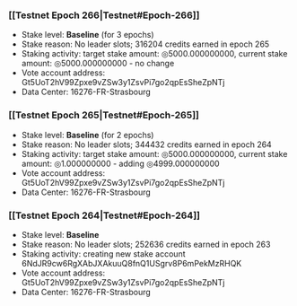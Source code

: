 ### [[Testnet Epoch 266|Testnet#Epoch-266]]
* Stake level: **Baseline** (for 3 epochs)
* Stake reason: No leader slots; 316204 credits earned in epoch 265
* Staking activity: target stake amount: ◎5000.000000000, current stake amount: ◎5000.000000000 - no change
* Vote account address: Gt5UoT2hV99Zpxe9vZSw3y1ZsvPi7go2qpEsSheZpNTj
* Data Center: 16276-FR-Strasbourg
### [[Testnet Epoch 265|Testnet#Epoch-265]]
* Stake level: **Baseline** (for 2 epochs)
* Stake reason: No leader slots; 344432 credits earned in epoch 264
* Staking activity: target stake amount: ◎5000.000000000, current stake amount: ◎1.000000000 - adding ◎4999.000000000
* Vote account address: Gt5UoT2hV99Zpxe9vZSw3y1ZsvPi7go2qpEsSheZpNTj
* Data Center: 16276-FR-Strasbourg
### [[Testnet Epoch 264|Testnet#Epoch-264]]
* Stake level: **Baseline**
* Stake reason: No leader slots; 252636 credits earned in epoch 263
* Staking activity: creating new stake account 6NdJR9cw6RgXAbJXAkuuQ8fnQ1USgrv8P6mPekMzRHQK
* Vote account address: Gt5UoT2hV99Zpxe9vZSw3y1ZsvPi7go2qpEsSheZpNTj
* Data Center: 16276-FR-Strasbourg
